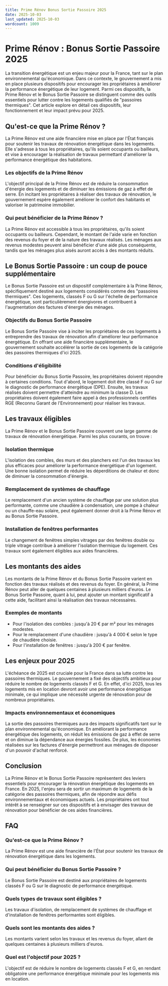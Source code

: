 ```yaml
---
title: Prime Rénov Bonus Sortie Passoire 2025
date: 2025-10-03
last_updated: 2025-10-03
wordcount: 1009
---
```


# Prime Rénov : Bonus Sortie Passoire 2025

La transition énergétique est un enjeu majeur pour la France, tant sur le plan environnemental qu'économique. Dans ce contexte, le gouvernement a mis en place plusieurs dispositifs pour encourager les propriétaires à améliorer la performance énergétique de leur logement. Parmi ces dispositifs, la Prime Rénov et le Bonus Sortie Passoire se distinguent comme des outils essentiels pour lutter contre les logements qualifiés de "passoires thermiques". Cet article explore en détail ces dispositifs, leur fonctionnement et leur impact prévu pour 2025.

## Qu'est-ce que la Prime Rénov ?

La Prime Rénov est une aide financière mise en place par l'État français pour soutenir les travaux de rénovation énergétique dans les logements. Elle s'adresse à tous les propriétaires, qu'ils soient occupants ou bailleurs, et vise à encourager la réalisation de travaux permettant d'améliorer la performance énergétique des habitations.

### Les objectifs de la Prime Rénov

L'objectif principal de la Prime Rénov est de réduire la consommation d'énergie des logements et de diminuer les émissions de gaz à effet de serre. En incitant les propriétaires à réaliser des travaux de rénovation, le gouvernement espère également améliorer le confort des habitants et valoriser le patrimoine immobilier.

### Qui peut bénéficier de la Prime Rénov ?

La Prime Rénov est accessible à tous les propriétaires, qu'ils soient occupants ou bailleurs. Cependant, le montant de l'aide varie en fonction des revenus du foyer et de la nature des travaux réalisés. Les ménages aux revenus modestes peuvent ainsi bénéficier d'une aide plus conséquente, tandis que les ménages plus aisés auront accès à des montants réduits.

## Le Bonus Sortie Passoire : un coup de pouce supplémentaire

Le Bonus Sortie Passoire est un dispositif complémentaire à la Prime Rénov, spécifiquement destiné aux logements considérés comme des "passoires thermiques". Ces logements, classés F ou G sur l'échelle de performance énergétique, sont particulièrement énergivores et contribuent à l'augmentation des factures d'énergie des ménages.

### Objectifs du Bonus Sortie Passoire

Le Bonus Sortie Passoire vise à inciter les propriétaires de ces logements à entreprendre des travaux de rénovation afin d'améliorer leur performance énergétique. En offrant une aide financière supplémentaire, le gouvernement souhaite accélérer la sortie de ces logements de la catégorie des passoires thermiques d'ici 2025.

### Conditions d'éligibilité

Pour bénéficier du Bonus Sortie Passoire, les propriétaires doivent répondre à certaines conditions. Tout d'abord, le logement doit être classé F ou G sur le diagnostic de performance énergétique (DPE). Ensuite, les travaux réalisés doivent permettre d'atteindre au minimum la classe D. Les propriétaires doivent également faire appel à des professionnels certifiés RGE (Reconnu Garant de l'Environnement) pour réaliser les travaux.

## Les travaux éligibles

La Prime Rénov et le Bonus Sortie Passoire couvrent une large gamme de travaux de rénovation énergétique. Parmi les plus courants, on trouve :

### Isolation thermique

L'isolation des combles, des murs et des planchers est l'un des travaux les plus efficaces pour améliorer la performance énergétique d'un logement. Une bonne isolation permet de réduire les déperditions de chaleur et donc de diminuer la consommation d'énergie.

### Remplacement de systèmes de chauffage

Le remplacement d'un ancien système de chauffage par une solution plus performante, comme une chaudière à condensation, une pompe à chaleur ou un chauffe-eau solaire, peut également donner droit à la Prime Rénov et au Bonus Sortie Passoire.

### Installation de fenêtres performantes

Le changement de fenêtres simples vitrages par des fenêtres double ou triple vitrage contribue à améliorer l'isolation thermique du logement. Ces travaux sont également éligibles aux aides financières.

## Les montants des aides

Les montants de la Prime Rénov et du Bonus Sortie Passoire varient en fonction des travaux réalisés et des revenus du foyer. En général, la Prime Rénov peut aller de quelques centaines à plusieurs milliers d'euros. Le Bonus Sortie Passoire, quant à lui, peut ajouter un montant significatif à cette aide, facilitant ainsi la réalisation des travaux nécessaires.

### Exemples de montants

- Pour l'isolation des combles : jusqu'à 20 € par m² pour les ménages modestes.
- Pour le remplacement d'une chaudière : jusqu'à 4 000 € selon le type de chaudière choisie.
- Pour l'installation de fenêtres : jusqu'à 200 € par fenêtre.

## Les enjeux pour 2025

L'échéance de 2025 est cruciale pour la France dans sa lutte contre les passoires thermiques. Le gouvernement a fixé des objectifs ambitieux pour réduire le nombre de logements classés F et G. En effet, d'ici 2025, tous les logements mis en location devront avoir une performance énergétique minimale, ce qui implique une nécessité urgente de rénovation pour de nombreux propriétaires.

### Impacts environnementaux et économiques

La sortie des passoires thermiques aura des impacts significatifs tant sur le plan environnemental qu'économique. En améliorant la performance énergétique des logements, on réduit les émissions de gaz à effet de serre et on diminue la dépendance aux énergies fossiles. De plus, les économies réalisées sur les factures d'énergie permettront aux ménages de disposer d'un pouvoir d'achat renforcé.

## Conclusion

La Prime Rénov et le Bonus Sortie Passoire représentent des leviers essentiels pour encourager la rénovation énergétique des logements en France. En 2025, l'enjeu sera de sortir un maximum de logements de la catégorie des passoires thermiques, afin de répondre aux défis environnementaux et économiques actuels. Les propriétaires ont tout intérêt à se renseigner sur ces dispositifs et à envisager des travaux de rénovation pour bénéficier de ces aides financières.

## FAQ

### Qu'est-ce que la Prime Rénov ?

La Prime Rénov est une aide financière de l'État pour soutenir les travaux de rénovation énergétique dans les logements.

### Qui peut bénéficier du Bonus Sortie Passoire ?

Le Bonus Sortie Passoire est destiné aux propriétaires de logements classés F ou G sur le diagnostic de performance énergétique.

### Quels types de travaux sont éligibles ?

Les travaux d'isolation, de remplacement de systèmes de chauffage et d'installation de fenêtres performantes sont éligibles.

### Quels sont les montants des aides ?

Les montants varient selon les travaux et les revenus du foyer, allant de quelques centaines à plusieurs milliers d'euros.

### Quel est l'objectif pour 2025 ?

L'objectif est de réduire le nombre de logements classés F et G, en rendant obligatoire une performance énergétique minimale pour les logements mis en location.